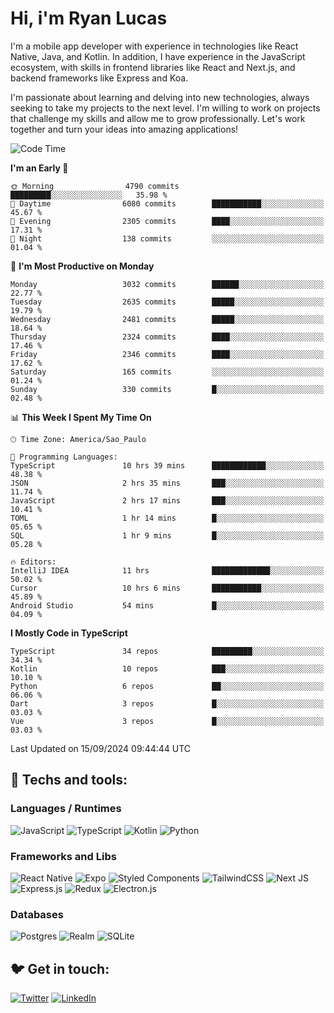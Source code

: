 # Hi, i'm Ryan Lucas

I'm a mobile app developer with experience in technologies like React Native, Java, and Kotlin.
In addition, I have experience in the JavaScript ecosystem, with skills in frontend libraries like React and Next.js, and backend frameworks like Express and Koa.

I'm passionate about learning and delving into new technologies, always seeking to take my projects to the next level. I'm willing to work on projects that challenge my skills and allow me to grow professionally. Let's work together and turn your ideas into amazing applications!


<!--START_SECTION:waka-->
![Code Time](http://img.shields.io/badge/Code%20Time-560%20hrs%2025%20mins-blue)

**I'm an Early 🐤** 

```text
🌞 Morning                4790 commits        █████████░░░░░░░░░░░░░░░░   35.98 % 
🌆 Daytime                6080 commits        ███████████░░░░░░░░░░░░░░   45.67 % 
🌃 Evening                2305 commits        ████░░░░░░░░░░░░░░░░░░░░░   17.31 % 
🌙 Night                  138 commits         ░░░░░░░░░░░░░░░░░░░░░░░░░   01.04 % 
```
📅 **I'm Most Productive on Monday** 

```text
Monday                   3032 commits        ██████░░░░░░░░░░░░░░░░░░░   22.77 % 
Tuesday                  2635 commits        █████░░░░░░░░░░░░░░░░░░░░   19.79 % 
Wednesday                2481 commits        █████░░░░░░░░░░░░░░░░░░░░   18.64 % 
Thursday                 2324 commits        ████░░░░░░░░░░░░░░░░░░░░░   17.46 % 
Friday                   2346 commits        ████░░░░░░░░░░░░░░░░░░░░░   17.62 % 
Saturday                 165 commits         ░░░░░░░░░░░░░░░░░░░░░░░░░   01.24 % 
Sunday                   330 commits         █░░░░░░░░░░░░░░░░░░░░░░░░   02.48 % 
```


📊 **This Week I Spent My Time On** 

```text
🕑︎ Time Zone: America/Sao_Paulo

💬 Programming Languages: 
TypeScript               10 hrs 39 mins      ████████████░░░░░░░░░░░░░   48.38 % 
JSON                     2 hrs 35 mins       ███░░░░░░░░░░░░░░░░░░░░░░   11.74 % 
JavaScript               2 hrs 17 mins       ███░░░░░░░░░░░░░░░░░░░░░░   10.41 % 
TOML                     1 hr 14 mins        █░░░░░░░░░░░░░░░░░░░░░░░░   05.65 % 
SQL                      1 hr 9 mins         █░░░░░░░░░░░░░░░░░░░░░░░░   05.28 % 

🔥 Editors: 
IntelliJ IDEA            11 hrs              █████████████░░░░░░░░░░░░   50.02 % 
Cursor                   10 hrs 6 mins       ███████████░░░░░░░░░░░░░░   45.89 % 
Android Studio           54 mins             █░░░░░░░░░░░░░░░░░░░░░░░░   04.09 % 
```

**I Mostly Code in TypeScript** 

```text
TypeScript               34 repos            █████████░░░░░░░░░░░░░░░░   34.34 % 
Kotlin                   10 repos            ███░░░░░░░░░░░░░░░░░░░░░░   10.10 % 
Python                   6 repos             ██░░░░░░░░░░░░░░░░░░░░░░░   06.06 % 
Dart                     3 repos             █░░░░░░░░░░░░░░░░░░░░░░░░   03.03 % 
Vue                      3 repos             █░░░░░░░░░░░░░░░░░░░░░░░░   03.03 % 
```




 Last Updated on 15/09/2024 09:44:44 UTC
<!--END_SECTION:waka-->

## 🔧 Techs and tools: 

### Languages / Runtimes
![JavaScript](https://img.shields.io/badge/javascript-%23323330.svg?style=for-the-badge&logo=javascript&logoColor=%23F7DF1E)
![TypeScript](https://img.shields.io/badge/typescript-%23007ACC.svg?style=for-the-badge&logo=typescript&logoColor=white)
![Kotlin](https://img.shields.io/badge/kotlin-%230095D5.svg?style=for-the-badge&logo=kotlin&logoColor=white) ![Python](https://img.shields.io/badge/python-3670A0?style=for-the-badge&logo=python&logoColor=ffdd54)

### Frameworks and Libs
![React Native](https://img.shields.io/badge/react_native-%2320232a.svg?style=for-the-badge&logo=react&logoColor=%2361DAFB)
![Expo](https://img.shields.io/badge/expo-1C1E24?style=for-the-badge&logo=expo&logoColor=#D04A37)
![Styled Components](https://img.shields.io/badge/styled--components-DB7093?style=for-the-badge&logo=styled-components&logoColor=white)
![TailwindCSS](https://img.shields.io/badge/tailwindcss-%2338B2AC.svg?style=for-the-badge&logo=tailwind-css&logoColor=white)
![Next JS](https://img.shields.io/badge/Next-black?style=for-the-badge&logo=next.js&logoColor=white)
![Express.js](https://img.shields.io/badge/express.js-%23404d59.svg?style=for-the-badge&logo=express&logoColor=%2361DAFB)
![Redux](https://img.shields.io/badge/redux-%23593d88.svg?style=for-the-badge&logo=redux&logoColor=white)
![Electron.js](https://img.shields.io/badge/Electron-191970?style=for-the-badge&logo=Electron&logoColor=white)

### Databases
![Postgres](https://img.shields.io/badge/postgres-%23316192.svg?style=for-the-badge&logo=postgresql&logoColor=white)
![Realm](https://img.shields.io/badge/Realm-39477F?style=for-the-badge&logo=realm&logoColor=white)
![SQLite](https://img.shields.io/badge/sqlite-%2307405e.svg?style=for-the-badge&logo=sqlite&logoColor=white)

## 🐦 Get in touch:

[![Twitter](https://img.shields.io/badge/Twitter-%231DA1F2.svg?style=for-the-badge&logo=Twitter&logoColor=white)](https://twitter.com/ryangst_)
[![LinkedIn](https://img.shields.io/badge/linkedin-%230077B5.svg?style=for-the-badge&logo=linkedin&logoColor=white)](https://www.linkedin.com/in/ryan-lucas-machado/)
